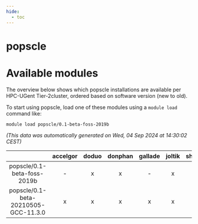 ```yaml
---
hide:
  - toc
---
```


popscle
=======

# Available modules


The overview below shows which popscle installations are available per HPC-UGent Tier-2cluster, ordered based on software version (new to old).

To start using popscle, load one of these modules using a `module load` command like:

```shell
module load popscle/0.1-beta-foss-2019b
```

*(This data was automatically generated on Wed, 04 Sep 2024 at 14:30:02 CEST)*  

| |accelgor|doduo|donphan|gallade|joltik|shinx|skitty|
| :---: | :---: | :---: | :---: | :---: | :---: | :---: | :---: |
|popscle/0.1-beta-foss-2019b|-|x|x|-|x|-|x|
|popscle/0.1-beta-20210505-GCC-11.3.0|x|x|x|x|x|-|x|
